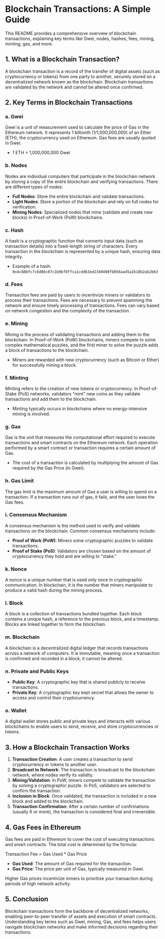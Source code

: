 # Blockchain Transactions: A Simple Guide

This README provides a comprehensive overview of blockchain transactions, explaining key terms like Gwei, nodes, hashes, fees, mining, minting, gas, and more.

## 1. What is a Blockchain Transaction?

A blockchain transaction is a record of the transfer of digital assets (such as cryptocurrency or tokens) from one party to another, securely stored on a decentralized network known as the blockchain. Blockchain transactions are validated by the network and cannot be altered once confirmed.

## 2. Key Terms in Blockchain Transactions

### a. **Gwei**
Gwei is a unit of measurement used to calculate the price of Gas in the Ethereum network. It represents 1 billionth (1/1,000,000,000) of an Ether (ETH), the cryptocurrency used on Ethereum. Gas fees are usually quoted in Gwei.

- 1 ETH = 1,000,000,000 Gwei

### b. **Nodes**
Nodes are individual computers that participate in the blockchain network by storing a copy of the entire blockchain and verifying transactions. There are different types of nodes:
  - **Full Nodes**: Store the entire blockchain and validate transactions.
  - **Light Nodes**: Store a portion of the blockchain and rely on full nodes for verification.
  - **Mining Nodes**: Specialized nodes that mine (validate and create new blocks) in Proof-of-Work (PoW) blockchains.

### c. **Hash**
A hash is a cryptographic function that converts input data (such as transaction details) into a fixed-length string of characters. Every transaction in the blockchain is represented by a unique hash, ensuring data integrity.

- Example of a hash: `0x4c88bfc7c8d86c07c1b9bf0ffca1cdd63ed2349498fb856aa45a2b18b2ab2b63`

### d. **Fees**
Transaction fees are paid by users to incentivize miners or validators to process their transactions. Fees are necessary to prevent spamming the network and ensure timely processing of transactions. Fees can vary based on network congestion and the complexity of the transaction.

### e. **Mining**
Mining is the process of validating transactions and adding them to the blockchain. In Proof-of-Work (PoW) blockchains, miners compete to solve complex mathematical puzzles, and the first miner to solve the puzzle adds a block of transactions to the blockchain.

- Miners are rewarded with new cryptocurrency (such as Bitcoin or Ether) for successfully mining a block.

### f. **Minting**
Minting refers to the creation of new tokens or cryptocurrency. In Proof-of-Stake (PoS) networks, validators "mint" new coins as they validate transactions and add them to the blockchain.

- Minting typically occurs in blockchains where no energy-intensive mining is involved.

### g. **Gas**
Gas is the unit that measures the computational effort required to execute transactions and smart contracts on the Ethereum network. Each operation performed by a smart contract or transaction requires a certain amount of Gas.

- The cost of a transaction is calculated by multiplying the amount of Gas required by the Gas Price (in Gwei).

### h. **Gas Limit**
The gas limit is the maximum amount of Gas a user is willing to spend on a transaction. If a transaction runs out of gas, it fails, and the user loses the Gas fees.

### i. **Consensus Mechanism**
A consensus mechanism is the method used to verify and validate transactions on the blockchain. Common consensus mechanisms include:
  - **Proof of Work (PoW)**: Miners solve cryptographic puzzles to validate transactions.
  - **Proof of Stake (PoS)**: Validators are chosen based on the amount of cryptocurrency they hold and are willing to "stake."


### k. **Nonce**
A nonce is a unique number that is used only once in cryptographic communication. In blockchain, it is the number that miners manipulate to produce a valid hash during the mining process.

### l. **Block**
A block is a collection of transactions bundled together. Each block contains a unique hash, a reference to the previous block, and a timestamp. Blocks are linked together to form the blockchain.

### m. **Blockchain**
A blockchain is a decentralized digital ledger that records transactions across a network of computers. It is immutable, meaning once a transaction is confirmed and recorded in a block, it cannot be altered.

### n. **Private and Public Keys**
- **Public Key**: A cryptographic key that is shared publicly to receive transactions.
- **Private Key**: A cryptographic key kept secret that allows the owner to access and control their cryptocurrency.

### o. **Wallet**
A digital wallet stores public and private keys and interacts with various blockchains to enable users to send, receive, and store cryptocurrencies or tokens.

## 3. How a Blockchain Transaction Works

1. **Transaction Creation**: A user creates a transaction to send cryptocurrency or tokens to another user.
2. **Broadcast to Network**: The transaction is broadcast to the blockchain network, where nodes verify its validity.
3. **Mining/Validation**: In PoW, miners compete to validate the transaction by solving a cryptographic puzzle. In PoS, validators are selected to confirm the transaction.
4. **Inclusion in Block**: Once validated, the transaction is included in a new block and added to the blockchain.
5. **Transaction Confirmation**: After a certain number of confirmations (usually 6 or more), the transaction is considered final and irreversible.

## 4. Gas Fees in Ethereum

Gas fees are paid in Ethereum to cover the cost of executing transactions and smart contracts. The total cost is determined by the formula:

Transaction Fee = Gas Used * Gas Price

- **Gas Used**: The amount of Gas required for the transaction.
- **Gas Price**: The price per unit of Gas, typically measured in Gwei.

Higher Gas prices incentivize miners to prioritize your transaction during periods of high network activity.

## 5. Conclusion

Blockchain transactions form the backbone of decentralized networks, enabling peer-to-peer transfer of assets and execution of smart contracts. Understanding key terms such as Gwei, mining, Gas, and fees helps users navigate blockchain networks and make informed decisions regarding their transactions.



